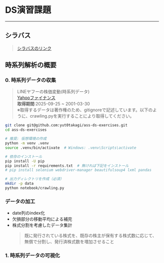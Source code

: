 # DS演習課題
---
## シラバス
> [シラバスのリンク](https://room.chuo-u.ac.jp/ct/syllabus_5646175)

## 時系列解析の概要
### 0. 時系列データの収集
> LINEヤフーの株価変動(時系列データ)<br>[Yahooファイナンス](https://finance.yahoo.co.jp/quote/4689.T/history)<br>**取得期間**:2025-09-25 ~ 2001-03-30<br>※取得するデータは著作権のため、gitignoreで記述しています。以下のように、crawling.pyを実行することにより取得してください。

```bash
git clone git@github.com:yut0takagi/ass-ds-exercises.git
cd ass-ds-exercises

# 推奨: 仮想環境の作成
python -m venv .venv
source .venv/bin/activate  # Windows: .venv\Scripts\activate

# 依存のインストール
pip install -U pip
pip install -r requirements.txt  # 無ければ下記をインストール
# pip install selenium webdriver-manager beautifulsoup4 lxml pandas

# 出力ディレクトリを作成（必須）
mkdir -p data
python notebook/crawling.py
```

### データの加工
- date列のindex化
- 欠損部分の移動平均による補完
- 株式分割を考慮したデータ集計
    > 既に発行されている株式を、既存の株主が保有する株式数に応じて、無償で分割し、発行済株式数を増加させること<br>

### 1. 時系列データの可視化

